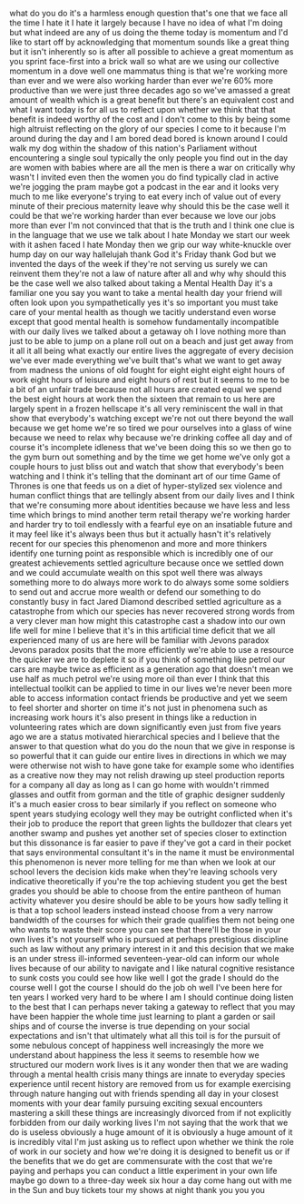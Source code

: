 
what do you do it&#39;s a harmless enough
question that&#39;s one that we face all the
time I hate it I hate it largely because
I have no idea of what I&#39;m doing but
what indeed are any of us doing the
theme today is momentum and I&#39;d like to
start off by acknowledging that momentum
sounds like a great thing but it isn&#39;t
inherently so is after all possible to
achieve a great momentum as you sprint
face-first into a brick wall so what are
we using our collective momentum in a
dove well one mammatus thing is that
we&#39;re working more than ever and we were
also working harder than ever we&#39;re 60%
more productive than we were just three
decades ago so we&#39;ve amassed a great
amount of wealth which is a great
benefit but there&#39;s an equivalent cost
and what I want today is for all us to
reflect upon whether we think that that
benefit is indeed worthy of the cost and
I don&#39;t come to this by being some high
altruist reflecting on the glory of our
species I come to it because I&#39;m around
during the day and I am bored dead bored
is known around I could walk my dog
within the shadow of this nation&#39;s
Parliament without encountering a single
soul typically the only people you find
out in the day are women with babies
where are all the men is there a war on
critically why wasn&#39;t I invited even
then the women you do find typically
clad in active we&#39;re jogging the pram
maybe got a podcast in the ear and it
looks very much to me like everyone&#39;s
trying to eat every inch of value out of
every minute of their precious maternity
leave why should this be the case well
it could be that we&#39;re working harder
than ever because we love our jobs more
than ever
I&#39;m not convinced that that is the truth
and I think one clue is in the language
that we use we talk about
I hate Monday we start our week with it
ashen faced
I hate Monday then we grip our way
white-knuckle over hump day on our way
hallelujah thank God it&#39;s Friday thank
God but we invented the days of the week
if they&#39;re not serving us surely we can
reinvent them they&#39;re not a law of
nature after all and why why should this
be the case well we also talked about
taking a Mental Health Day it&#39;s a
familiar one you say you want to take a
mental health day your friend will often
look upon you sympathetically yes it&#39;s
so important you must take care of your
mental health as though we tacitly
understand even worse except that good
mental health is somehow fundamentally
incompatible with our daily lives we
talked about a getaway oh I love nothing
more than just to be able to jump on a
plane roll out on a beach and just get
away from it all it all being what
exactly our entire lives the aggregate
of every decision we&#39;ve ever made
everything we&#39;ve built that&#39;s what we
want to get away from madness the unions
of old fought for eight eight eight
eight hours of work eight hours of
leisure and eight hours of rest but it
seems to me to be a bit of an unfair
trade because not all hours are created
equal we spend the best eight hours at
work then the sixteen that remain to us
here are largely spent in a frozen
hellscape
it&#39;s all very reminiscent the wall in
that show that everybody&#39;s watching
except we&#39;re not out there beyond the
wall because we get home we&#39;re so tired
we pour ourselves into a glass of wine
because we need to relax why because
we&#39;re drinking coffee all day and of
course it&#39;s incomplete idleness that
we&#39;ve been doing this so we then go to
the gym burn out something and by the
time we get home we&#39;ve only got a couple
hours to just bliss out and watch that
show that everybody&#39;s been watching and
I think it&#39;s telling that the dominant
art of our time Game of Thrones is one
that feeds us on a diet of
hyper-stylized sex violence and human
conflict things that are tellingly
absent from our daily lives and I think
that we&#39;re consuming more about
identities because we have less and less
time which brings to mind another term
retail therapy we&#39;re working harder and
harder try to toil endlessly with a
fearful eye on an insatiable future and
it may feel like it&#39;s always been thus
but it actually hasn&#39;t it&#39;s relatively
recent for our species this phenomenon
and more and more thinkers identify one
turning point as responsible which is
incredibly one of our greatest
achievements settled agriculture because
once we settled down and we could
accumulate wealth on this spot well
there was always something more to do
always more work to do always some some
soldiers to send out and accrue more
wealth or defend our something to do
constantly busy in fact Jared Diamond
described settled agriculture as a
catastrophe from which our species has
never recovered strong words from a very
clever man how might this catastrophe
cast a shadow into our own life well for
mine I believe that it&#39;s in this
artificial time deficit that we all
experienced many of us are here will be
familiar with Jevons paradox Jevons
paradox posits that the more efficiently
we&#39;re able to use a resource the quicker
we are to deplete it so if you think of
something like petrol
our cars are maybe twice as efficient as
a generation ago that doesn&#39;t mean we
use half as much petrol we&#39;re using more
oil than ever I think that this
intellectual toolkit can be applied to
time in our lives we&#39;re never been more
able to access information contact
friends be productive and yet we seem to
feel shorter and shorter on time it&#39;s
not just in phenomena such as increasing
work hours it&#39;s also present in things
like a reduction in volunteering rates
which are down significantly even just
from five years ago we are a status
motivated hierarchical species and I
believe that the answer to that question
what do you do the noun that we give in
response is so powerful that it can
guide our entire lives in directions in
which we may were otherwise not wish to
have gone take for example some who
identifies as a creative now they may
not relish drawing up steel production
reports for a company all day as long as
I can go home with wouldn&#39;t rimmed
glasses and outfit from gorman and the
title of graphic designer suddenly it&#39;s
a much easier cross to bear
similarly if you reflect on someone who
spent years studying ecology well they
may be outright conflicted when it&#39;s
their job to produce the report that
green lights the bulldozer that clears
yet another swamp and pushes yet another
set of species closer to extinction but
this dissonance is far easier to pave if
they&#39;ve got a card in their pocket that
says environmental consultant it&#39;s in
the name it must be environmental this
phenomenon is never more telling for me
than when we look at our school levers
the decision kids make when they&#39;re
leaving schools very indicative
theoretically if you&#39;re the top
achieving student you get the best
grades you should be able to choose from
the entire pantheon of human activity
whatever you desire should be able to be
yours how sadly telling it is that a top
school leaders instead instead choose
from a very narrow bandwidth of the
courses for which their grade qualifies
them not being one who wants to waste
their score you can see that there&#39;ll be
those in your own lives it&#39;s not
yourself who is pursued at perhaps
prestigious discipline such as law
without any primary interest in it
and this decision that we make is an
under stress ill-informed
seventeen-year-old can inform our whole
lives because of our ability to navigate
and I like natural cognitive resistance
to sunk costs you could see how like
well I got the grade I should do the
course well I got the course I should do
the job
oh well I&#39;ve been here for ten years I
worked very hard to be where I am I
should continue doing listen to the best
that I can perhaps never taking a
gateway to reflect that you may have
been happier the whole time just
learning to plant a garden or sail ships
and of course the inverse is true
depending on your social expectations
and isn&#39;t that ultimately what all this
toil is for the pursuit of some nebulous
concept of happiness
well increasingly the more we understand
about happiness the less it seems to
resemble how we structured our modern
work lives is it any wonder then that we
are wading through a mental health
crisis many things are innate to
everyday species experience until recent
history are removed from us for example
exercising through nature hanging out
with friends spending all day in your
closest moments with your dear family
pursuing exciting sexual encounters
mastering a skill these things are
increasingly divorced from if not
explicitly forbidden from our daily
working lives I&#39;m not saying that the
work that we do is useless obviously a
huge amount of it is obviously a huge
amount of it is incredibly vital
I&#39;m just asking us to reflect upon
whether we think the role of work in our
society and how we&#39;re doing it is
designed to benefit us or if the
benefits that we do get are commensurate
with the cost that we&#39;re paying and
perhaps you can conduct a little
experiment in your own life maybe go
down to a three-day week six hour a day
come hang out with me in the Sun and buy
tickets tour my shows at night thank you
you
you
